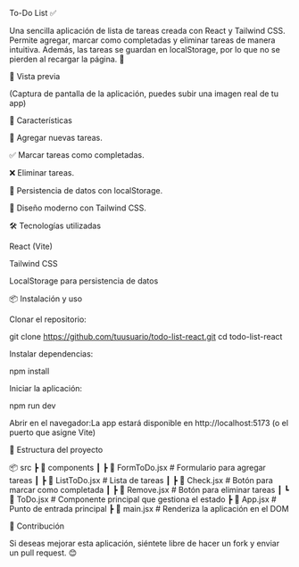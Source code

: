 To-Do List ✅

Una sencilla aplicación de lista de tareas creada con React y Tailwind CSS. Permite agregar, marcar como completadas y eliminar tareas de manera intuitiva. Además, las tareas se guardan en localStorage, por lo que no se pierden al recargar la página. 🚀

📸 Vista previa

(Captura de pantalla de la aplicación, puedes subir una imagen real de tu app)

🚀 Características

📌 Agregar nuevas tareas.

✅ Marcar tareas como completadas.

❌ Eliminar tareas.

💾 Persistencia de datos con localStorage.

🎨 Diseño moderno con Tailwind CSS.

🛠️ Tecnologías utilizadas

React (Vite)

Tailwind CSS

LocalStorage para persistencia de datos

📦 Instalación y uso

Clonar el repositorio:

git clone https://github.com/tuusuario/todo-list-react.git
cd todo-list-react

Instalar dependencias:

npm install

Iniciar la aplicación:

npm run dev

Abrir en el navegador:La app estará disponible en http://localhost:5173 (o el puerto que asigne Vite)

📂 Estructura del proyecto

📦 src
 ┣ 📂 components
 ┃ ┣ 📜 FormToDo.jsx   # Formulario para agregar tareas
 ┃ ┣ 📜 ListToDo.jsx   # Lista de tareas
 ┃ ┣ 📜 Check.jsx      # Botón para marcar como completada
 ┃ ┣ 📜 Remove.jsx     # Botón para eliminar tareas
 ┃ ┗ 📜 ToDo.jsx       # Componente principal que gestiona el estado
 ┣ 📜 App.jsx          # Punto de entrada principal
 ┣ 📜 main.jsx         # Renderiza la aplicación en el DOM

📌 Contribución

Si deseas mejorar esta aplicación, siéntete libre de hacer un fork y enviar un pull request. 😊

